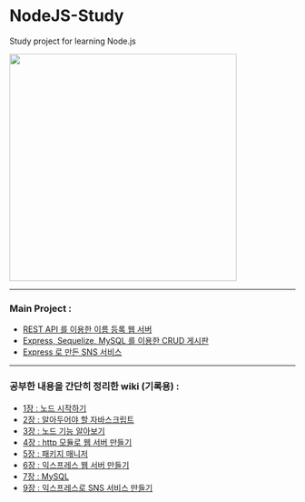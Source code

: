 
# NodeJS-Study
Study project for learning Node.js  

<img src="https://user-images.githubusercontent.com/26129338/87935976-063d2b80-cacd-11ea-912f-0c19049ea50c.jpg" width="400">

---
### Main Project :  
- [REST API 를 이용한 이름 등록 웹 서버](https://github.com/khndhkx123/NodeJS-Study/tree/master/ExampleCode/CH4/4.3_REST_Server)
- [Express, Sequelize, MySQL 를 이용한 CRUD 게시판](https://github.com/khndhkx123/NodeJS-Study/tree/master/ExampleCode/CH7/learn-sequlize)
- [Express 로 만든 SNS 서비스](https://github.com/khndhkx123/NodeJS-Study/tree/master/ExampleCode/CH9/nodebird)
---
### 공부한 내용을 간단히 정리한 wiki (기록용) :
- [1장 : 노드 시작하기](https://github.com/khndhkx123/NodeJS-Study/wiki/1.-%EB%85%B8%EB%93%9C-%EC%8B%9C%EC%9E%91%ED%95%98%EA%B8%B0)
- [2장 : 알아두어야 할 자바스크립트](https://github.com/khndhkx123/NodeJS-Study/wiki/2.-%EC%95%8C%EC%95%84%EB%91%90%EC%96%B4%EC%95%BC-%ED%95%A0-%EC%9E%90%EB%B0%94%EC%8A%A4%ED%81%AC%EB%A6%BD%ED%8A%B8)
- [3장 : 노드 기능 알아보기](https://github.com/khndhkx123/NodeJS-Study/wiki/3.-%EB%85%B8%EB%93%9C-%EA%B8%B0%EB%8A%A5-%EC%95%8C%EC%95%84%EB%B3%B4%EA%B8%B0)
- [4장 : http 모듈로 웹 서버 만들기](https://github.com/khndhkx123/NodeJS-Study/wiki/4.-http-%EB%AA%A8%EB%93%88%EB%A1%9C-%EC%9B%B9-%EC%84%9C%EB%B2%84-%EB%A7%8C%EB%93%A4%EA%B8%B0)
- [5장 : 패키지 매니저](https://github.com/khndhkx123/NodeJS-Study/wiki/5.-%ED%8C%A8%ED%82%A4%EC%A7%80-%EB%A7%A4%EB%8B%88%EC%A0%80)
- [6장 : 익스프레스 웹 서버 만들기](https://github.com/khndhkx123/NodeJS-Study/wiki/6.-%EC%9D%B5%EC%8A%A4%ED%94%84%EB%A0%88%EC%8A%A4-%EC%9B%B9-%EC%84%9C%EB%B2%84-%EB%A7%8C%EB%93%A4%EA%B8%B0)
- [7장 : MySQL](https://github.com/khndhkx123/NodeJS-Study/wiki/7.-MySQL)
- [9장 : 익스프레스로 SNS 서비스 만들기](https://github.com/khndhkx123/NodeJS-Study/wiki/9.-%EC%9D%B5%EC%8A%A4%ED%94%84%EB%A0%88%EC%8A%A4%EB%A1%9C-SNS-%EC%84%9C%EB%B9%84%EC%8A%A4-%EB%A7%8C%EB%93%A4%EA%B8%B0)
